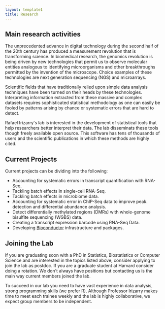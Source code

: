 ```yaml
---
layout: template1
title: Research
---
```


## Main research activities

The unprecedented advance in digital technology during the second half
of the 20th century has produced a measurement revolution that is
transforming science. In biomedical research, the genomics revolution
is being driven by new technologies that permit us to observe
molecular entities analogous to identifying microorganisms and other
breakthroughs permitted by the invention of the microscope.
Choice examples of these technologies are next
generation sequencing (NGS) and microarrays.

Scientific fields that have traditionally relied upon simple data
analysis techniques have been turned on their heads by these
technologies. Interpreting information extracted from these
massive and complex datasets requires sophisticated statistical
methodology as one can easily be fooled by patterns arising by chance
or systematic errors that are hard to detect. 

Rafael Irizarry's lab is interested in the development of
statistical tools that help researchers better interpret their
data. The lab disseminats these tools though freely available open
source. This software has tens of
thousands of users and the scientific publications in which these
methods are highly cited.

## Current Projects

Current projects can be dividing into the following:

- Accounting for systematic errors in transcript quantification with RNA-Seq.
- Tackling batch effects in single-cell RNA-Seq.
- Tackling batch effects in microbiome data.
- Accounting for systematic error in ChIP-Seq data to improve peak.
  detection and differential abundance analysis.
- Detect differentially methylated regions (DMRs) with 
whole-genome bisulfite sequencing (WGBS) data.
- Creating a transcript expression barcode using RNA-Seq Data.
- Developing [Bioconductor](http://www.bioconductor.org)
infrastructure and packages.

## Joining the Lab

If you are graduating soon with a PhD in Statistics, Biostatistics or Computer
Science and are interested in the topics listed above, consider applying to join
the lab as postdoc. If you are a graduate student at Harvard consider
doing a rotation. We don't always have positions but contacting us is
the main way current members joined the lab.

To succeed in our lab you need to have vast experience in data
analysis, strong programming skills (we prefer R). Although Professor
Irizarry makes time to meet each trainee weekly and the lab is highly
collaborative, we expect group members to be independent.



